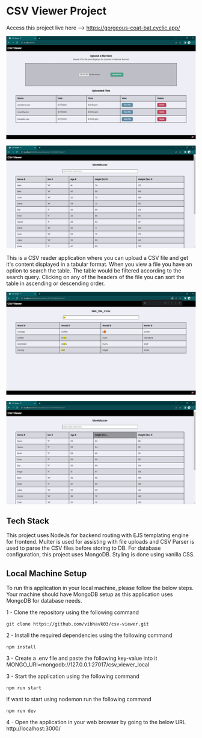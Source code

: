 # CSV Viewer Project

Access this project live here --> https://gorgeous-coat-bat.cyclic.app/

![](assets/screenshots/home_page.JPG)

![](assets/screenshots/file_view.JPG)

This is a CSV reader application where you can upload a CSV file and get it's content displayed in a tabular format.
When you view a file you have an option to search the table. The table would be filtered according to the search query.
Clicking on any of the headers of the file you can sort the table in ascending or descending order.

![](assets/screenshots/file_search.JPG)

![](assets/screenshots/file_sort.JPG)

## Tech Stack

This project uses NodeJs for backend routing with EJS templating engine for frontend.
Multer is used for assisting with file uploads and CSV Parser is used to parse the CSV files before storing to DB.
For database configuration, this project uses MongoDB.
Styling is done using vanilla CSS.

## Local Machine Setup

To run this application in your local machine, please follow the below steps. Your machine should have MongoDB setup as this application uses MongoDB for database needs.

1 - Clone the repository using the following command

```
git clone https://github.com/vibhavk03/csv-viewer.git
```

2 - Install the required dependencies using the following command

```
npm install
```

3 - Create a .env file and paste the following key-value into it
MONGO_URI=mongodb://127.0.0.1:27017/csv_viewer_local

3 - Start the application using the following command

```
npm run start
```

If want to start using nodemon run the following command

```
npm run dev
```

4 - Open the application in your web browser by going to the below URL
http://localhost:3000/

